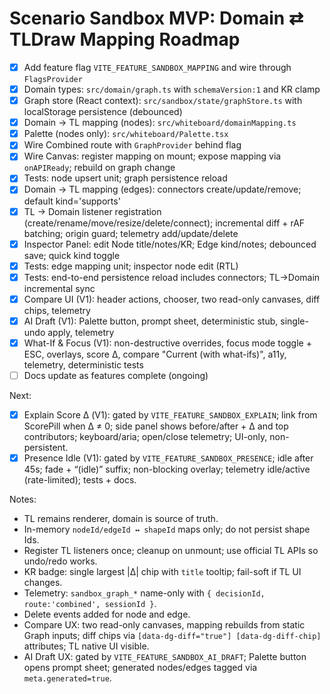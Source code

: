 # Scenario Sandbox MVP: Domain ⇄ TLDraw Mapping Roadmap

- [x] Add feature flag `VITE_FEATURE_SANDBOX_MAPPING` and wire through `FlagsProvider`
- [x] Domain types: `src/domain/graph.ts` with `schemaVersion:1` and KR clamp
- [x] Graph store (React context): `src/sandbox/state/graphStore.ts` with localStorage persistence (debounced)
- [x] Domain → TL mapping (nodes): `src/whiteboard/domainMapping.ts`
- [x] Palette (nodes only): `src/whiteboard/Palette.tsx`
- [x] Wire Combined route with `GraphProvider` behind flag
- [x] Wire Canvas: register mapping on mount; expose mapping via `onAPIReady`; rebuild on graph change
- [x] Tests: node upsert unit; graph persistence reload
- [x] Domain → TL mapping (edges): connectors create/update/remove; default kind='supports'
- [x] TL → Domain listener registration (create/rename/move/resize/delete/connect); incremental diff + rAF batching; origin guard; telemetry add/update/delete
- [x] Inspector Panel: edit Node title/notes/KR; Edge kind/notes; debounced save; quick kind toggle
- [x] Tests: edge mapping unit; inspector node edit (RTL)
- [x] Tests: end-to-end persistence reload includes connectors; TL→Domain incremental sync
- [x] Compare UI (V1): header actions, chooser, two read-only canvases, diff chips, telemetry
- [x] AI Draft (V1): Palette button, prompt sheet, deterministic stub, single-undo apply, telemetry
- [x] What-If & Focus (V1): non-destructive overrides, focus mode toggle + ESC, overlays, score Δ, compare "Current (with what-ifs)", a11y, telemetry, deterministic tests
- [ ] Docs update as features complete (ongoing)

Next:
- [x] Explain Score Δ (V1): gated by `VITE_FEATURE_SANDBOX_EXPLAIN`; link from ScorePill when Δ ≠ 0; side panel shows before/after + Δ and top contributors; keyboard/aria; open/close telemetry; UI-only, non-persistent.
- [x] Presence Idle (V1): gated by `VITE_FEATURE_SANDBOX_PRESENCE`; idle after 45s; fade + “(idle)” suffix; non-blocking overlay; telemetry idle/active (rate-limited); tests + docs.

Notes:
- TL remains renderer, domain is source of truth.
- In-memory `nodeId/edgeId ↔ shapeId` maps only; do not persist shape Ids.
- Register TL listeners once; cleanup on unmount; use official TL APIs so undo/redo works.
- KR badge: single largest |Δ| chip with `title` tooltip; fail-soft if TL UI changes.
- Telemetry: `sandbox_graph_*` name-only with `{ decisionId, route:'combined', sessionId }`.
 - Delete events added for node and edge.
 - Compare UX: two read-only canvases, mapping rebuilds from static Graph inputs; diff chips via `[data-dg-diff="true"] [data-dg-diff-chip]` attributes; TL native UI visible.
 - AI Draft UX: gated by `VITE_FEATURE_SANDBOX_AI_DRAFT`; Palette button opens prompt sheet; generated nodes/edges tagged via `meta.generated=true`.
